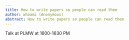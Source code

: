 ```yaml
---
title: How to write papers so people can read them
author: whoami (Anonymous)
abstract: How to write papers so people can read them
---
```


Talk at PLMW at 1600-1630 PM
